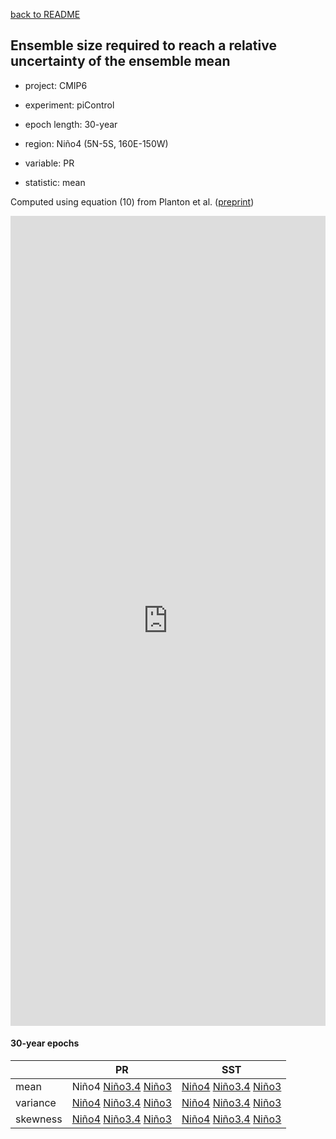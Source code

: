 [back to README](../README.md)

## Ensemble size required to reach a relative uncertainty of the ensemble mean

- project: CMIP6

- experiment: piControl

- epoch length: 30-year

- region: Niño4 (5N-5S, 160E-150W)

- variable: PR

- statistic: mean

Computed using equation (10) from Planton et al. ([preprint](https://doi.org/10.22541/essoar.170196744.48068128/v1))


<iframe title="Required Ensemble Size (RES) for Nino4 PR mean" aria-label="Dot Plot" id="datawrapper-chart-2ACdT" src="https://datawrapper.dwcdn.net/2ACdT/1/" scrolling="no" frameborder="0" style="width: 0; min-width: 100% !important; border: none;" height="1296" data-external="1"></iframe><script type="text/javascript">!function(){"use strict";window.addEventListener("message",(function(a){if(void 0!==a.data["datawrapper-height"]){var e=document.querySelectorAll("iframe");for(var t in a.data["datawrapper-height"])for(var r=0;r<e.length;r++)if(e[r].contentWindow===a.source){var i=a.data["datawrapper-height"][t]+"px";e[r].style.height=i}}}))}();
</script>


#### 30-year epochs

|  | PR | SST |
| --- | --- | --- |
| mean | Niño4 [Niño3.4](res_ave_pr_val_n34e_030_year.md) [Niño3](res_ave_pr_val_n30e_030_year.md) | [Niño4](res_ave_ts_val_n40e_030_year.md) [Niño3.4](res_ave_ts_val_n34e_030_year.md) [Niño3](res_ave_ts_val_n30e_030_year.md) |
| variance | [Niño4](res_var_pr_ano_n40e_030_year.md) [Niño3.4](res_var_pr_ano_n34e_030_year.md) [Niño3](res_var_pr_ano_n30e_030_year.md) | [Niño4](res_var_ts_ano_n40e_030_year.md) [Niño3.4](res_var_ts_ano_n34e_030_year.md) [Niño3](res_var_ts_ano_n30e_030_year.md) |
| skewness | [Niño4](res_ske_pr_ano_n40e_030_year.md) [Niño3.4](res_ske_pr_ano_n34e_030_year.md) [Niño3](res_ske_pr_ano_n30e_030_year.md) | [Niño4](res_ske_ts_ano_n40e_030_year.md) [Niño3.4](res_ske_ts_ano_n34e_030_year.md) [Niño3](res_ske_ts_ano_n30e_030_year.md) |

